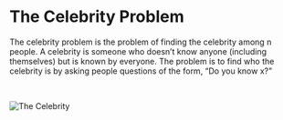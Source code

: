 # The Celebrity Problem
The celebrity problem is the problem of finding the celebrity among n people. A celebrity is someone who doesn’t know anyone
(including themselves) but is known by everyone. The problem is to find who the celebrity is by asking people questions of the form,
“Do you know x?”

<br>

![The Celebrity](https://d1ajls23knb7pl.cloudfront.net/wp-content/uploads/sites/576/2019/05/28160734/bigstock-Elegant-Young-Beautiful-Woman-292794454.jpg)

